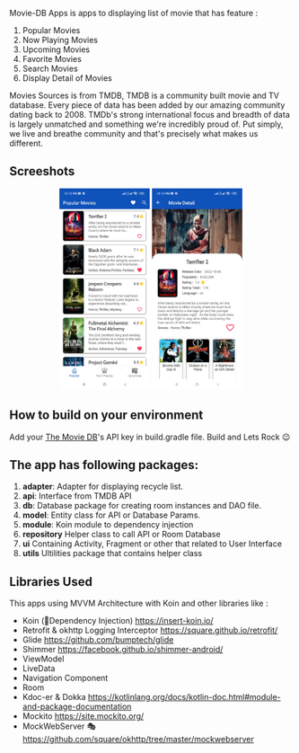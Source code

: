 Movie-DB Apps is apps to displaying list of movie that has feature :
1. Popular Movies
2. Now Playing Movies
3. Upcoming Movies
4. Favorite Movies
5. Search Movies
6. Display Detail of Movies

Movies Sources is from TMDB, TMDB is a community built movie and TV database.
Every piece of data has been added by our amazing community dating back to 2008.
TMDb's strong international focus and breadth of data is largely unmatched and something we're incredibly proud of.
Put simply, we live and breathe community and that's precisely what makes us different.

## Screeshots
<p align="center">
<img src="/preview/preview_list.jpg" width="32%"/>
<img src="/preview/preview_detail.jpg" width="32%"/>
</p>

## How to build on your environment
Add your [The Movie DB](https://www.themoviedb.org)'s API key in build.gradle file.
Build and Lets Rock 😉

## The app has following packages:
1. **adapter**: Adapter for displaying recycle list.
2. **api**: Interface from TMDB API
3. **db**: Database package for creating room instances and DAO file.
4. **model**: Entity class for API or Database Params.
5. **module**: Koin module to dependency injection
6. **repository** Helper class to call API or Room Database
7. **ui** Containing Activity, Fragment or other that related to User Interface
8. **utils** Ultilities package that contains helper class
## Libraries Used

This apps using MVVM Architecture with Koin and other libraries like :

- Koin (💉Dependency Injection) https://insert-koin.io/
- Retrofit & okhttp Logging Interceptor  https://square.github.io/retrofit/
- Glide https://github.com/bumptech/glide
- Shimmer https://facebook.github.io/shimmer-android/
- ViewModel
- LiveData
- Navigation Component
- Room
- Kdoc-er & Dokka https://kotlinlang.org/docs/kotlin-doc.html#module-and-package-documentation
- Mockito https://site.mockito.org/
- MockWebServer 🎭 https://github.com/square/okhttp/tree/master/mockwebserver